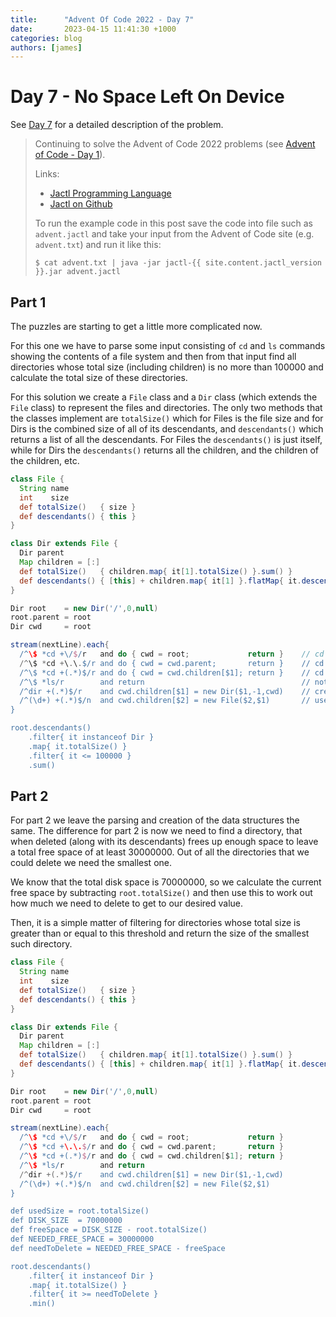 ```yaml
---
title:      "Advent Of Code 2022 - Day 7"
date:       2023-04-15 11:41:30 +1000
categories: blog
authors: [james]
---
```


# Day 7 - No Space Left On Device

See [Day 7](https://adventofcode.com/2022/day/7) for a detailed description of the problem.

<!--truncate-->

> Continuing to solve the Advent of Code 2022 problems
> (see [Advent of Code - Day 1](2023-04-06-advent-of-code-2022-day1.md)).
>
> Links:
> * [Jactl Programming Language](https://jactl.io)
> * [Jactl on Github](https://github.com/jaccomoc/jactl)
>
> To run the example code in this post save the code into file such as `advent.jactl` and take your input from the
> Advent of Code site (e.g. `advent.txt`) and run it like this:
> ```shell
> $ cat advent.txt | java -jar jactl-{{ site.content.jactl_version }}.jar advent.jactl 
> ```

## Part 1

The puzzles are starting to get a little more complicated now.

For this one we have to parse some input consisting of `cd` and `ls` commands showing the contents of a file system
and then from that input find all directories whose total size (including children) is no more than 100000 and
calculate the total size of these directories.

For this solution we create a `File` class and a `Dir` class (which extends the `File` class) to represent the files
and directories.
The only two methods that the classes implement are `totalSize()` which for Files is the file size and for Dirs is
the combined size of all of its descendants, and `descendants()` which returns a list of all the descendants.
For Files the `descendants()` is just itself, while for Dirs the `descendants()` returns all the children, and the
children of the children, etc.

```groovy
class File {
  String name
  int    size
  def totalSize()   { size }
  def descendants() { this }
}

class Dir extends File {
  Dir parent
  Map children = [:]
  def totalSize()   { children.map{ it[1].totalSize() }.sum() }
  def descendants() { [this] + children.map{ it[1] }.flatMap{ it.descendants() } }
}

Dir root    = new Dir('/',0,null)
root.parent = root
Dir cwd     = root

stream(nextLine).each{
  /^\$ *cd +\/$/r   and do { cwd = root;             return }    // cd /
  /^\$ *cd +\.\.$/r and do { cwd = cwd.parent;       return }    // cd ..
  /^\$ *cd +(.*)$/r and do { cwd = cwd.children[$1]; return }    // cd some_dir
  /^\$ *ls/r        and return                                   // nothing to do for ls
  /^dir +(.*)$/r    and cwd.children[$1] = new Dir($1,-1,cwd)    // create directory
  /^(\d+) +(.*)$/n  and cwd.children[$2] = new File($2,$1)       // use /.../n to get numeric size
}

root.descendants()
    .filter{ it instanceof Dir }
    .map{ it.totalSize() }
    .filter{ it <= 100000 }
    .sum()
```

## Part 2

For part 2 we leave the parsing and creation of the data structures the same.
The difference for part 2 is now we need to find a directory, that when deleted (along with its descendants) frees
up enough space to leave a total free space of at least 30000000.
Out of all the directories that we could delete we need the smallest one.

We know that the total disk space is 70000000, so we calculate the current free space by subtracting `root.totalSize()`
and then use this to work out how much we need to delete to get to our desired value.

Then, it is a simple matter of filtering for directories whose total size is greater than or equal to this threshold
and return the size of the smallest such directory.

```groovy
class File {
  String name
  int    size
  def totalSize()   { size }
  def descendants() { this }
}

class Dir extends File {
  Dir parent
  Map children = [:]
  def totalSize()   { children.map{ it[1].totalSize() }.sum() }
  def descendants() { [this] + children.map{ it[1] }.flatMap{ it.descendants() } }
}

Dir root    = new Dir('/',0,null)
root.parent = root
Dir cwd     = root

stream(nextLine).each{
  /^\$ *cd +\/$/r   and do { cwd = root;             return }
  /^\$ *cd +\.\.$/r and do { cwd = cwd.parent;       return }
  /^\$ *cd +(.*)$/r and do { cwd = cwd.children[$1]; return }
  /^\$ *ls/r        and return
  /^dir +(.*)$/r    and cwd.children[$1] = new Dir($1,-1,cwd)
  /^(\d+) +(.*)$/n  and cwd.children[$2] = new File($2,$1)
}

def usedSize = root.totalSize()
def DISK_SIZE  = 70000000
def freeSpace = DISK_SIZE - root.totalSize()
def NEEDED_FREE_SPACE = 30000000
def needToDelete = NEEDED_FREE_SPACE - freeSpace

root.descendants()
    .filter{ it instanceof Dir }
    .map{ it.totalSize() }
    .filter{ it >= needToDelete }
    .min()
```
